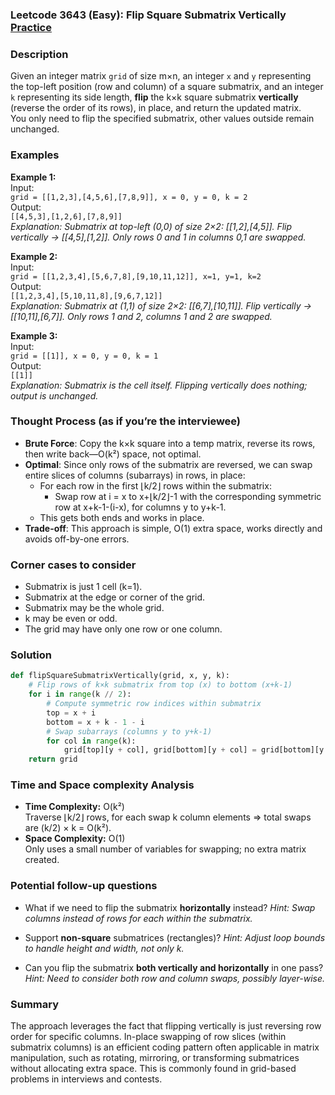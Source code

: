 ### Leetcode 3643 (Easy): Flip Square Submatrix Vertically [Practice](https://leetcode.com/problems/flip-square-submatrix-vertically)

### Description  
Given an integer matrix `grid` of size m×n, an integer `x` and `y` representing the top-left position (row and column) of a square submatrix, and an integer `k` representing its side length, **flip** the k×k square submatrix **vertically** (reverse the order of its rows), in place, and return the updated matrix.  
You only need to flip the specified submatrix, other values outside remain unchanged.

### Examples  

**Example 1:**  
Input:  
`grid = [[1,2,3],[4,5,6],[7,8,9]], x = 0, y = 0, k = 2`  
Output:  
`[[4,5,3],[1,2,6],[7,8,9]]`  
*Explanation: Submatrix at top-left (0,0) of size 2×2: [[1,2],[4,5]]. Flip vertically → [[4,5],[1,2]]. Only rows 0 and 1 in columns 0,1 are swapped.*

**Example 2:**  
Input:  
`grid = [[1,2,3,4],[5,6,7,8],[9,10,11,12]], x=1, y=1, k=2`  
Output:  
`[[1,2,3,4],[5,10,11,8],[9,6,7,12]]`  
*Explanation: Submatrix at (1,1) of size 2×2: [[6,7],[10,11]]. Flip vertically → [[10,11],[6,7]]. Only rows 1 and 2, columns 1 and 2 are swapped.*

**Example 3:**  
Input:  
`grid = [[1]], x = 0, y = 0, k = 1`  
Output:  
`[[1]]`  
*Explanation: Submatrix is the cell itself. Flipping vertically does nothing; output is unchanged.*

### Thought Process (as if you’re the interviewee)  
- **Brute Force**: Copy the k×k square into a temp matrix, reverse its rows, then write back—O(k²) space, not optimal.
- **Optimal**: Since only rows of the submatrix are reversed, we can swap entire slices of columns (subarrays) in rows, in place:
    - For each row in the first ⌊k/2⌋ rows within the submatrix:
        - Swap row at i = x to x+⌊k/2⌋-1 with the corresponding symmetric row at x+k-1-(i-x), for columns y to y+k-1.
    - This gets both ends and works in place.
- **Trade-off**: This approach is simple, O(1) extra space, works directly and avoids off-by-one errors.

### Corner cases to consider  
- Submatrix is just 1 cell (k=1).
- Submatrix at the edge or corner of the grid.
- Submatrix may be the whole grid.
- k may be even or odd.
- The grid may have only one row or one column.

### Solution

```python
def flipSquareSubmatrixVertically(grid, x, y, k):
    # Flip rows of k×k submatrix from top (x) to bottom (x+k-1)
    for i in range(k // 2):
        # Compute symmetric row indices within submatrix
        top = x + i
        bottom = x + k - 1 - i
        # Swap subarrays (columns y to y+k-1)
        for col in range(k):
            grid[top][y + col], grid[bottom][y + col] = grid[bottom][y + col], grid[top][y + col]
    return grid
```

### Time and Space complexity Analysis  

- **Time Complexity:** O(k²)  
  Traverse ⌊k/2⌋ rows, for each swap k column elements ⇒ total swaps are (k/2) × k = O(k²).
- **Space Complexity:** O(1)  
  Only uses a small number of variables for swapping; no extra matrix created.

### Potential follow-up questions  

- What if we need to flip the submatrix **horizontally** instead?
  *Hint: Swap columns instead of rows for each within the submatrix.*

- Support **non-square** submatrices (rectangles)?
  *Hint: Adjust loop bounds to handle height and width, not only k.*

- Can you flip the submatrix **both vertically and horizontally** in one pass?
  *Hint: Need to consider both row and column swaps, possibly layer-wise.*

### Summary
The approach leverages the fact that flipping vertically is just reversing row order for specific columns. In-place swapping of row slices (within submatrix columns) is an efficient coding pattern often applicable in matrix manipulation, such as rotating, mirroring, or transforming submatrices without allocating extra space. This is commonly found in grid-based problems in interviews and contests.